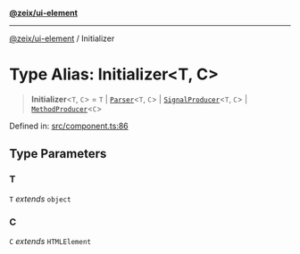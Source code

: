 [**@zeix/ui-element**](../README.md)

***

[@zeix/ui-element](../globals.md) / Initializer

# Type Alias: Initializer\<T, C\>

> **Initializer**\<`T`, `C`\> = `T` \| [`Parser`](Parser.md)\<`T`, `C`\> \| [`SignalProducer`](SignalProducer.md)\<`T`, `C`\> \| [`MethodProducer`](MethodProducer.md)\<`C`\>

Defined in: [src/component.ts:86](https://github.com/zeixcom/ui-element/blob/8864649de9d6985ed1a958dac8b1b4b7b4877403/src/component.ts#L86)

## Type Parameters

### T

`T` *extends* `object`

### C

`C` *extends* `HTMLElement`
